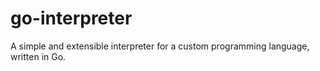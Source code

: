 # go-interpreter
A simple and extensible interpreter for a custom programming language, written in Go.
